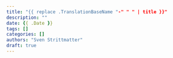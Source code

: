 ```yaml
---
title: "{{ replace .TranslationBaseName "-" " " | title }}"
description: ""
date: {{ .Date }}
tags: []
categories: []
authors: "Sven Strittmatter"
draft: true
---
```

